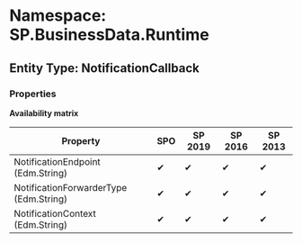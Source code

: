 # Namespace: SP.BusinessData.Runtime
## Entity Type: NotificationCallback

### Properties

**Availability matrix**

Property | SPO | SP 2019 | SP 2016 | SP 2013
----------|-----|---------|---------|--------
NotificationEndpoint (Edm.String) | ✔ | ✔ | ✔ | ✔
NotificationForwarderType (Edm.String) | ✔ | ✔ | ✔ | ✔
NotificationContext (Edm.String) | ✔ | ✔ | ✔ | ✔

